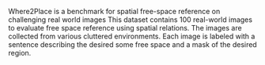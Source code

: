 Where2Place is a benchmark for spatial free-space reference
on challenging real world images This dataset contains 100 real-world images
to evaluate free space reference using spatial relations. The images are
collected from various cluttered environments. Each image is labeled with a
sentence describing the desired some free space and a mask of the desired
region.
